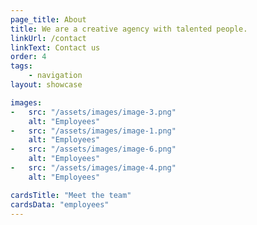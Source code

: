 ```yaml
---
page_title: About
title: We are a creative agency with talented people.
linkUrl: /contact
linkText: Contact us
order: 4
tags: 
    - navigation
layout: showcase

images:
-   src: "/assets/images/image-3.png"
    alt: "Employees"
-   src: "/assets/images/image-1.png"
    alt: "Employees"
-   src: "/assets/images/image-6.png"
    alt: "Employees"
-   src: "/assets/images/image-4.png"
    alt: "Employees"

cardsTitle: "Meet the team"
cardsData: "employees"
---
```


